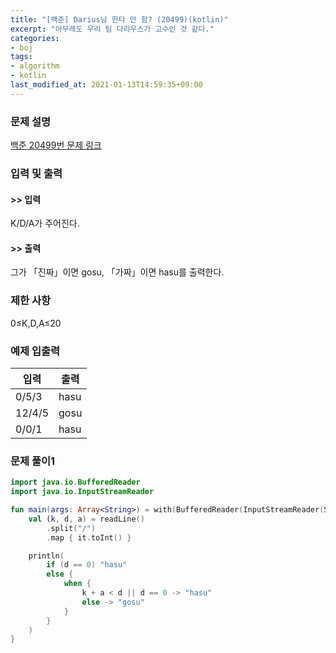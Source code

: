 ```yaml
---
title: "[백준] Darius님 한타 안 함? (20499)(kotlin)"
excerpt: "아무래도 우리 팀 다리우스가 고수인 것 같다."
categories:
- boj
tags:
- algorithm
- kotlin
last_modified_at: 2021-01-13T14:59:35+09:00
---
```



### 문제 설명
[백준 20499번 문제 링크](https://www.acmicpc.net/problem/20499#description)




### 입력 및 출력
#### >> 입력
K/D/A가 주어진다.



#### >> 출력
그가 「진짜」이면 gosu, 「가짜」이면 hasu를 출력한다.





### 제한 사항


0≤K,D,A≤20




### 예제 입출력


|입력|출력|
|-----|------|
|0/5/3|hasu|
|12/4/5|gosu|
|0/0/1|hasu|




### 문제 풀이1
```kotlin
import java.io.BufferedReader
import java.io.InputStreamReader

fun main(args: Array<String>) = with(BufferedReader(InputStreamReader(System.`in`))){
    val (k, d, a) = readLine()
        .split("/")
        .map { it.toInt() }

    println(
        if (d == 0) "hasu"
        else {
            when {
                k + a < d || d == 0 -> "hasu"
                else -> "gosu"
            }
        }
    )
}
```
